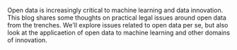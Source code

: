 Open data is increasingly critical to machine learning and data innovation. This blog shares some thoughts on practical legal issues around open data from the trenches. We'll explore issues related to open data per se, but also look at the applicaetion of open data to machine learning and other domains of innovation.
